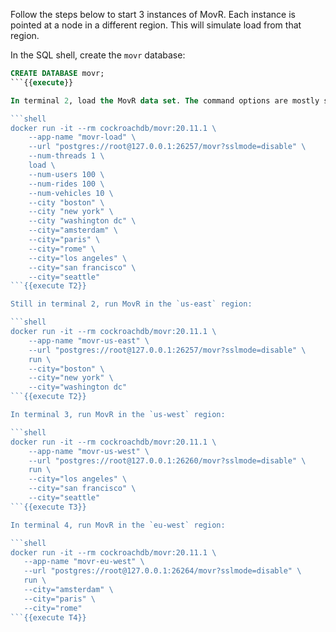 Follow the steps below to start 3 instances of MovR. Each instance is pointed at a node in a different region. This will simulate load from that region.

In the SQL shell, create the `movr` database:

```sql
CREATE DATABASE movr;
```{{execute}}

In terminal 2, load the MovR data set. The command options are mostly self-explanatory. We limit the application to 1 thread because using multiple threads quickly overloads this small demo cluster's ability to ingest data. As a result, loading the data takes about 90 seconds on a fast laptop.

```shell
docker run -it --rm cockroachdb/movr:20.11.1 \
    --app-name "movr-load" \
    --url "postgres://root@127.0.0.1:26257/movr?sslmode=disable" \
    --num-threads 1 \
    load \
    --num-users 100 \
    --num-rides 100 \
    --num-vehicles 10 \
    --city "boston" \
    --city "new york" \
    --city "washington dc" \
    --city="amsterdam" \
    --city="paris" \
    --city="rome" \
    --city="los angeles" \
    --city="san francisco" \
    --city="seattle"
```{{execute T2}}

Still in terminal 2, run MovR in the `us-east` region:

```shell
docker run -it --rm cockroachdb/movr:20.11.1 \
    --app-name "movr-us-east" \
    --url "postgres://root@127.0.0.1:26257/movr?sslmode=disable" \
    run \
    --city="boston" \
    --city="new york" \
    --city="washington dc"
```{{execute T2}}

In terminal 3, run MovR in the `us-west` region:

```shell
docker run -it --rm cockroachdb/movr:20.11.1 \
    --app-name "movr-us-west" \
    --url "postgres://root@127.0.0.1:26260/movr?sslmode=disable" \
    run \
    --city="los angeles" \
    --city="san francisco" \
    --city="seattle"
```{{execute T3}}

In terminal 4, run MovR in the `eu-west` region:

```shell
docker run -it --rm cockroachdb/movr:20.11.1 \
   --app-name "movr-eu-west" \
   --url "postgres://root@127.0.0.1:26264/movr?sslmode=disable" \
   run \
   --city="amsterdam" \
   --city="paris" \
   --city="rome"
```{{execute T4}}
